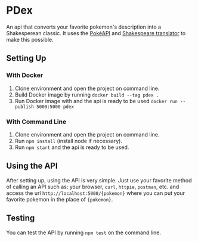 # PDex

An api that converts your favorite pokemon's description into a Shakesperean classic. It uses the [PokéAPI](https://pokeapi.co/) and [Shakespeare translator](https://funtranslations.com/api/shakespeare) to make this possible.

## Setting Up

### With Docker

1. Clone environment and open the project on command line.
2. Build Docker image by running `docker build --tag pdex .`
3. Run Docker image with and the api is ready to be used `docker run --publish 5000:5000 pdex`

### With Command Line

1. Clone environment and open the project on command line.
2. Run `npm install` (install node if necessary).
3. Run `npm start` and the api is ready to be used.

## Using the API

After setting up, using the API is very simple. Just use your favorite method of calling an API such as: your browser, `curl`, `httpie`, `postman`, etc. and access the url `http://localhost:5000/{pokemon}` where you can put your favorite pokemon in the place of `{pokemon}`.

## Testing

You can test the API by running `npm test` on the command line.
